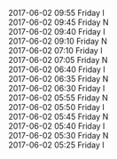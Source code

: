 2017-06-02 09:55 Friday  I  
2017-06-02 09:45 Friday  N  
2017-06-02 09:40 Friday  I  
2017-06-02 09:10 Friday  N  
2017-06-02 07:10 Friday  I  
2017-06-02 07:05 Friday  N  
2017-06-02 06:40 Friday  I  
2017-06-02 06:35 Friday  N  
2017-06-02 06:30 Friday  I  
2017-06-02 05:55 Friday  N  
2017-06-02 05:50 Friday  I  
2017-06-02 05:45 Friday  N  
2017-06-02 05:40 Friday  I  
2017-06-02 05:30 Friday  N  
2017-06-02 05:25 Friday  I  
